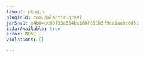 ```yaml
---
layout: plugin
pluginId: com.palantir.graal
jarSha1: a4b84ec60f53a554ba168f651b3f9ca1aa0e0d5c
isJarAvailable: true
error: NONE
violations: []

---
```

